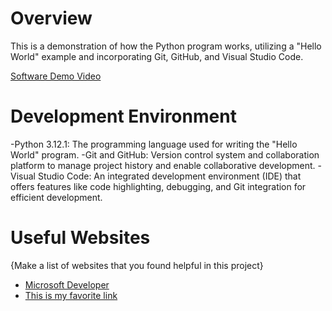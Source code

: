 # Overview

This is a demonstration of how the Python program works, utilizing a "Hello World" example and incorporating Git, GitHub, and Visual Studio Code.


[Software Demo Video](https://www.youtube.com/watch?v=6IcAHt2TtCA)

# Development Environment

-Python 3.12.1: The programming language used for writing the "Hello World" program.
-Git and GitHub: Version control system and collaboration platform to manage project history and enable collaborative development.
-Visual Studio Code: An integrated development environment (IDE) that offers features like code highlighting, debugging, and Git integration for efficient development.

# Useful Websites

{Make a list of websites that you found helpful in this project}
* [Microsoft Developer](https://www.youtube.com/watch?v=wWwr0tDSqnE&list=PLlrxD0HtieHhS8VzuMCfQD4uJ9yne1mE6&index=7)
* [This is my favorite link](https://www.w3schools.com/python/default.asp)